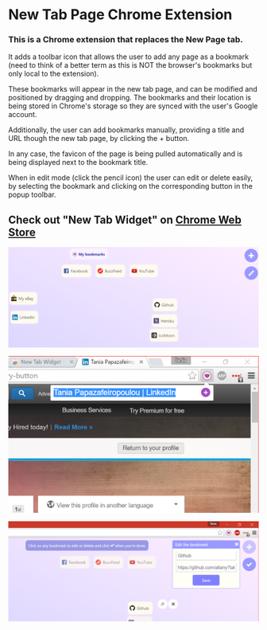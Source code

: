 # New Tab Page Chrome Extension

### This is a Chrome extension that replaces the New Page tab.

It adds a toolbar icon that allows the user to add any page as a bookmark (need to think of a better term as this is NOT the browser's bookmarks but only local to the extension).

These bookmarks will appear in the new tab page, and can be modified and positioned by dragging and dropping. The bookmarks and their location is being stored in Chrome's storage so they are synced with the user's Google account.

Additionally, the user can add bookmarks manually, providing a title and URL though the new tab page, by clicking the + button.

In any case, the favicon of the page is being pulled automatically and is being displayed next to the bookmark title.

When in edit mode (click the pencil icon) the user can edit or delete easily, by selecting the bookmark and clicking on the corresponding button in the popup toolbar.

## Check out "New Tab Widget" on [Chrome Web Store](https://chrome.google.com/webstore/detail/new-tab-widget/gbcgcbbbdifbebfkjeloioinmkimemlm)

![Screenshot 1](https://raw.githubusercontent.com/altany/new-tab-chrome-extension/master/images/screenshots/marquee.PNG "Screenshot 1")

![Screenshot 2](https://raw.githubusercontent.com/altany/new-tab-chrome-extension/master/images/screenshots/Capture4.PNG "Screenshot 2")

![Screenshot 3](https://raw.githubusercontent.com/altany/new-tab-chrome-extension/master/images/screenshots/Capture3.PNG "Screenshot 3")
